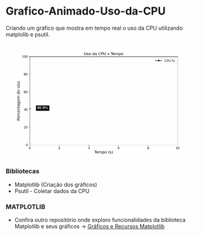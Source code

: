 # Grafico-Animado-Uso-da-CPU
Criando um gráfico que mostra em tempo real o uso da CPU utilizando matplolib e psutil.

![](https://github.com/juliomrodrigues/Grafico-Animado-Uso-da-CPU/blob/main/cpu_usage.gif)

### Bibliotecas
- Matplotlib (Criação dos gráficos)
- Psutil - Coletar dados da CPU

### MATPLOTLIB
- Confira outro repositório onde exploro funcionalidades da biblioteca Matplotlib e seus gráficos ->
[Gráficos e Recursos Matplotlib](https://github.com/juliomrodrigues/Matplolib-Graficos)

